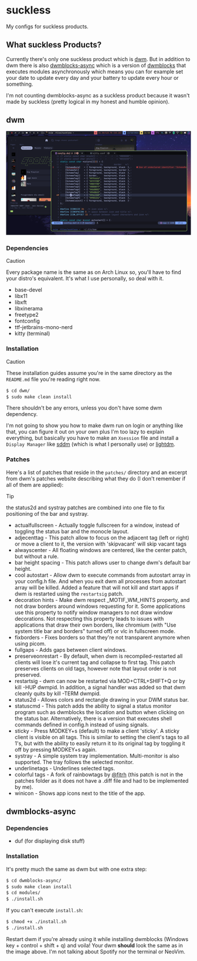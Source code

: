 # suckless
My configs for suckless products.

## What suckless Products?
Currently there's only one suckless product which is [dwm](https://dwm.suckless.org/). But in addition to dwm there is also [dwmblocks-async](https://github.com/UtkarshVerma/dwmblocks-async) which is a version of [dwmblocks](https://github.com/torrinfail/dwmblocks) that executes modules asynchronously which means you can for example set your date to update every day and your battery to update every hour or something.

I'm not counting dwmblocks-async as a suckless product because it wasn't made by suckless (pretty logical in my honest and humble opinion).
## dwm
<p align="center">
    <img src="assets/showcase.png" alt="dwm Showcase">
</p>

### Dependencies
>[!CAUTION]
>Every package name is the same as on Arch Linux so, you'll have to find your distro's equivalent. It's what I use personally, so deal with it.

- base-devel
- libx11
- libxft
- libxinerama
- freetype2
- fontconfig
- ttf-jetbrains-mono-nerd
- kitty (terminal)

### Installation
>[!CAUTION]
>These installation guides assume you're in the same directory as the `README.md` file you're reading right now.

```bash
$ cd dwm/
$ sudo make clean install
```

There shouldn't be any errors, unless you don't have some dwm dependency.

I'm not going to show you how to make dwm run on login or anything like that, you can figure it out on your own plus I'm too lazy to explain everything, but basically you have to make an `Xsession` file and install a `Display Manager` like [sddm](https://github.com/sddm/sddm) (which is what I personally use) or [lightdm](https://github.com/canonical/lightdm).

### Patches
Here's a list of patches that reside in the `patches/` directory and an excerpt from dwm's patches website describing what they do (I don't remember if all of them are applied):

>[!TIP]
> the status2d and systray patches are combined into one file to fix positioning of the bar and systray.

- actualfullscreen - Actually toggle fullscreen for a window, instead of toggling the status bar and the monocle layout.
- adjecenttag - This patch allow to focus on the adjacent tag (left or right) or move a client to it, the version with 'skipvacant' will skip vacant tags
- alwayscenter - All floating windows are centered, like the center patch, but without a rule.
- bar height spacing - This patch allows user to change dwm's default bar height.
- cool autostart - Allow dwm to execute commands from autostart array in your config.h file. And when you exit dwm all processes from autostart array will be killed. Added a feature that will not kill and start apps if dwm is restarted using the `restartsig` patch.
- decoration hints - Make dwm respect \_MOTIF_WM_HINTS property, and not draw borders around windows requesting for it. Some applications use this property to notify window managers to not draw window decorations. Not respecting this property leads to issues with applications that draw their own borders, like chromium (with "Use system title bar and borders" turned off) or vlc in fullscreen mode.
- fixborders - Fixes borders so that they're not transparent anymore when using picom.
- fullgaps - Adds gaps between client windows.
- preserveonrestart - By default, when dwm is recompiled-restarted all clients will lose it's current tag and collapse to first tag. This patch preserves clients on old tags, however note that layout order is not preserved.
- restartsig - dwm can now be restarted via MOD+CTRL+SHIFT+Q or by kill -HUP dwmpid. In addition, a signal handler was added so that dwm cleanly quits by kill -TERM dwmpid.
- status2d - Allows colors and rectangle drawing in your DWM status bar.
- statuscmd - This patch adds the ability to signal a status monitor program such as dwmblocks the location and button when clicking on the status bar. Alternatively, there is a version that executes shell commands defined in config.h instead of using signals.
- sticky - Press MODKEY+s (default) to make a client 'sticky'. A sticky client is visible on all tags. This is similar to setting the client's tags to all 1's, but with the ability to easily return it to its original tag by toggling it off by pressing MODKEY+s again.
- systray - A simple system tray implementation. Multi-monitor is also supported. The tray follows the selected monitor.
- underlinetags - Underlines selected tags.
- colorful tags - A fork of rainbowtags by [@fitrh](https://github.com/fitrh) (this patch is not in the patches folder as it does not have a .diff file and had to be implemented by me).
- winicon - Shows app icons next to the title of the app.

## dwmblocks-async
### Dependencies
- duf (for displaying disk stuff)

### Installation
It's pretty much the same as dwm but with one extra step:

```bash
$ cd dwmblocks-async/
$ sudo make clean install
$ cd modules/
$ ./install.sh
```

If you can't execute `install.sh`:

```bash
$ chmod +x ./install.sh
$ ./install.sh
```

Restart dwm if you're already using it while installing dwmblocks (Windows key + control + shift + q) and voila! Your dwm **should** look the same as in the image above. I'm not talking about Spotify nor the terminal or NeoVim.
